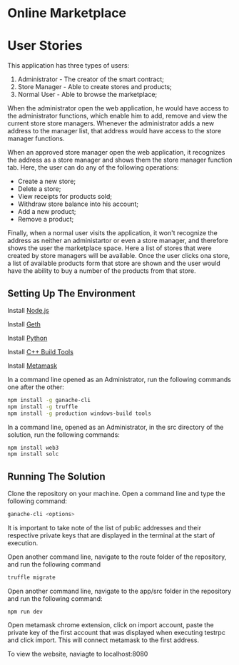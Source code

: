 # Online Marketplace

# User Stories

This application has three types of users:

1. Administrator - The creator of the smart contract;
2. Store Manager - Able to create stores and products;
3. Normal User - Able to browse the marketplace;

When the administrator open the web application, he would have access to the administrator functions, which enable him to add, remove and view the current store store managers. Whenever the administrator adds a new address to the manager list, that address would have access to the store manager functions.

When an approved store manager open the web application, it recognizes the address as a store manager and shows them the store manager function tab. Here, the user can do any of the following operations:

- Create a new store;
- Delete a store;
- View receipts for products sold;
- Withdraw store balance into his account;
- Add a new product;
- Remove a product;

Finally, when a normal user visits the application, it won't recognize the address as neither an administartor or even a store manager, and therefore shows the user the marketplace space. Here a list of stores that were created by store managers will be available. Once the user clicks ona store, a list of available products form that store are shown and the user would have the ability to buy a number of the products from that store.

## Setting Up The Environment

Install [Node.js](https://nodejs.org/en/download/current/)

Install [Geth](https://geth.ethereum.org/downloads/)

Install [Python](https://www.python.org/downloads/)

Install [C++ Build Tools](https://www.microsoft.com/en-us/download/details.aspx?id=8279)

Install [Metamask](https://metamask.io/)

In a command line opened as an Administrator, run the following commands one after the other:

```bash
npm install -g ganache-cli
npm install -g truffle
npm install -g production windows-build tools
```

In a command line, opened as an Administrator, in the src directory of the solution, run the following commands:

```bash
npm install web3
npm install solc
```

## Running The Solution

Clone the repository on your machine. Open a command line and type the following command:

```bash
ganache-cli <options>
```

It is important to take note of the list of public addresses and their respective private keys that are displayed in the terminal at the start of execution.

Open another command line, navigate to the route folder of the repository, and run the following command

```bash
truffle migrate
```

Open another command line, navigate to the app/src folder in the repository and run the following command:
```
npm run dev
```

Open metamask chrome extension, click on import account, paste the private key of the first account that was displayed when executing testrpc and click import. This will connect metamask to the first address.

To view the website, naviagte to localhost:8080
